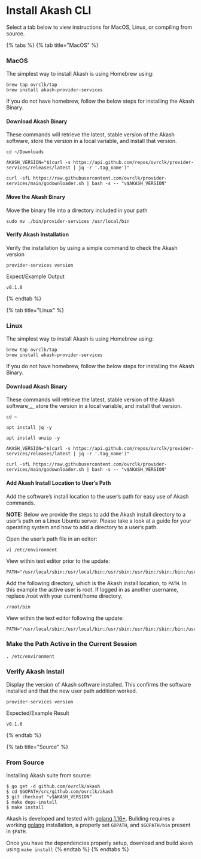 # Install Akash CLI

Select a tab below to view instructions for MacOS, Linux, or compiling from source.

{% tabs %}
{% tab title="MacOS" %}
### MacOS

The simplest way to install Akash is using Homebrew using:

```
brew tap ovrclk/tap
brew install akash-provider-services
```

If you do not have homebrew, follow the below steps for installing the Akash Binary.

#### Download Akash Binary

These commands will retrieve the latest, stable version of the Akash software, store the version in a local variable, and install that version.

```
cd ~/Downloads

AKASH_VERSION="$(curl -s https://api.github.com/repos/ovrclk/provider-services/releases/latest | jq -r '.tag_name')"

curl -sfL https://raw.githubusercontent.com/ovrclk/provider-services/main/godownloader.sh | bash -s -- "v$AKASH_VERSION"
```

#### Move the Akash Binary

Move the binary file into a directory included in your path

```
sudo mv ./bin/provider-services /usr/local/bin
```

#### Verify Akash Installation

Verify the installation by using a simple command to check the Akash version

```
provider-services version
```

Expect/Example Output

```
v0.1.0
```
{% endtab %}

{% tab title="Linux" %}
### Linux

The simplest way to install Akash is using Homebrew using:

```
brew tap ovrclk/tap
brew install akash-provider-services
```

If you do not have homebrew, follow the below steps for installing the Akash Binary.

#### Download Akash Binary

These commands will retrieve the latest, stable version of the Akash software\_**,**\_ store the version in a local variable, and install that version.

```
cd ~

apt install jq -y

apt install unzip -y

AKASH_VERSION="$(curl -s https://api.github.com/repos/ovrclk/provider-services/releases/latest | jq -r '.tag_name')"

curl -sfL https://raw.githubusercontent.com/ovrclk/provider-services/main/godownloader.sh | bash -s -- "v$AKASH_VERSION"
```

#### Add Akash Install Location to User’s Path

Add the software’s install location to the user’s path for easy use of Akash commands.

**NOTE:** Below we provide the steps to add the Akash install directory to a user’s path on a Linux Ubuntu server. Please take a look at a guide for your operating system and how to add a directory to a user’s path.

Open the user’s path file in an editor:

```
vi /etc/environment
```

View within text editor prior to the update:

```
PATH="/usr/local/sbin:/usr/local/bin:/usr/sbin:/usr/bin:/sbin:/bin:/usr/games:/usr/local/games:/snap/bin"
```

Add the following directory, which is the Akash install location, to `PATH`. In this example the active user is root. If logged in as another username, replace /root with your current/home directory.

```
/root/bin
```

View within the text editor following the update:

```
PATH="/usr/local/sbin:/usr/local/bin:/usr/sbin:/usr/bin:/sbin:/bin:/usr/games:/usr/local/games:/snap/bin:/root/bin"
```

### Make the Path Active in the Current Session

```
. /etc/environment
```

### Verify Akash Install

Display the version of Akash software installed. This confirms the software installed and that the new user path addition worked.

```
provider-services version
```

Expected/Example Result

```
v0.1.0
```
{% endtab %}

{% tab title="Source" %}
### From Source

Installing Akash suite from source:

```
$ go get -d github.com/ovrclk/akash
$ cd $GOPATH/src/github.com/ovrclk/akash
$ git checkout "v$AKASH_VERSION"
$ make deps-install
$ make install
```

Akash is developed and tested with [golang 1.16+](https://golang.org/). Building requires a working [golang](https://golang.org/) installation, a properly set `GOPATH`, and `$GOPATH/bin` present in `$PATH`.

Once you have the dependencies properly setup, download and build `akash` using `make install`
{% endtab %}
{% endtabs %}
